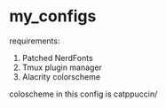 # my_configs

requirements:
1. Patched NerdFonts
2. Tmux plugin manager
3. Alacrity colorscheme

coloscheme in this config is catppuccin/
